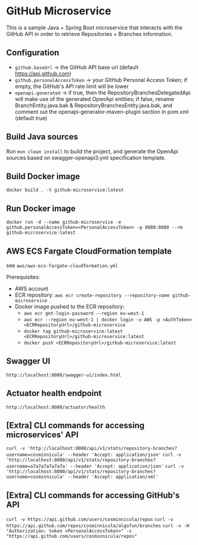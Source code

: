 # GitHub Microservice

This is a sample Java + Spring Boot microservice that interacts with the GitHub API in order to retrieve Repositories + Branches information.

## Configuration

- ```github.baseUrl``` -> the GitHub API base url (default https://api.github.com)
- ```github.personalAccessToken``` -> your GitHub Personal Access Token; if empty, the GitHub's API rate limit will be lower
- ```openapi.generated``` -> if true, then the RepositoryBranchesDelegatedApi will make use of the generated OpenApi entities; if false, rename BranchEntity.java.bak & RepositoryBranchesEntity.java.bak, and comment out the openapi-generator-maven-plugin section in pom.xml (default true)  

## Build Java sources

Run ```mvn clean install``` to build the project, and generate the OpenApi sources based on swagger-openapi3.yml specification template.

## Build Docker image

```docker build . -t github-microservice:latest```

## Run Docker image

```docker run -d --name github-microservice -e github.personalAccessToken=<PersonalAccessToken> -p 8080:8080 --rm github-microservice:latest```

## AWS ECS Fargate CloudFormation template

see ```aws/aws-ecs-fargate-cloudformation.yml```

Prerequisites:
- AWS account
- ECR repository: ```aws ecr create-repository --repository-name github-microservice```
- Docker image pushed to the ECR repository:
  - ```aws ecr get-login-password --region eu-west-1```
  - ```aws ecr --region eu-west-1 | docker login -u AWS -p <AuthToken> <ECRRepositoryUrl>/github-microservice```
  - ```docker tag github-microservice:latest <ECRRepositoryUrl>/github-microservice:latest```
  - ```docker push <ECRRepositoryUrl>/github-microservice:latest```

## Swagger UI

```http://localhost:8080/swagger-ui/index.html```

## Actuator health endpoint

```http://localhost:8080/actuator/health```

## [Extra] CLI commands for accessing microservices' API

```curl -v 'http://localhost:8080/api/v1/stats/repository-branches?username=cosminnicula' --header 'Accept: application/json'```
```curl -v 'http://localhost:8080/api/v1/stats/repository-branches?username=a7a7a7a7a7a7a' --header 'Accept: application/json'```
```curl -v 'http://localhost:8080/api/v1/stats/repository-branches?username=cosminnicula' --header 'Accept: application/xml'```

## [Extra] CLI commands for accessing GitHub's API

```curl -v https://api.github.com/users/cosminnicula/repos```
```curl -v https://api.github.com/repos/cosminnicula/algofun/branches```
```curl -v -H "Authorization: token <PersonalAccessToken>" -s "https://api.github.com/users/cosminnicula/repos"```
